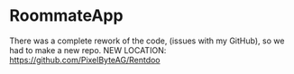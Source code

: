 # RoommateApp

There was a complete rework of the code, (issues with my GitHub), so we had to make a new repo.
NEW LOCATION: https://github.com/PixelByteAG/Rentdoo
